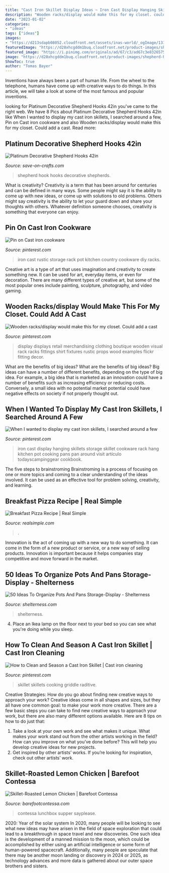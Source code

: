 ```yaml
---
title: "Cast Iron Skillet Display Ideas ~ Iron Cast Display Hanging Skillets Storage Skillet Cookware Rack Hang Kitchen Pot Cooking Pans Pan Around Visit Artículo Todayscampinggear Cookbook"
description: "Wooden racks/display would make this for my closet. could add a cast"
date: "2023-01-02"
categories:
- "ideas"
tags: ["ideas"]
images:
- "https://d213sdapb08052.cloudfront.net/assets/inas-world/_ogImage/131_Gart_9780307464897_art_r1_RGB-2-copy.jpg?mtime=20160930133249"
featuredImage: "https://d28xhcgddm1buq.cloudfront.net/product-images/shepherd-hook-brown-42-3.jpg"
featured_image: "https://i.pinimg.com/originals/ad/67/c3/ad67c3e83265750a6f9f61621d082a3a.jpg"
image: "https://d28xhcgddm1buq.cloudfront.net/product-images/shepherd-hook-brown-42-3.jpg"
ShowToc: true
author: "Tomas Bayer"
---
```



Inventions have always been a part of human life. From the wheel to the telephone, humans have come up with creative ways to do things. In this article, we will take a look at some of the most famous and popular inventions.

	

		
looking for Platinum Decorative Shepherd Hooks 42in you've came to the right web. We have 8 Pics about Platinum Decorative Shepherd Hooks 42in like When I wanted to display my cast iron skillets, I searched around a few, Pin on Cast iron cookware and also Wooden racks/display would make this for my closet. Could add a cast. Read more:
		
    
## Platinum Decorative Shepherd Hooks 42in

<img loading=lazy src="https://d28xhcgddm1buq.cloudfront.net/product-images/shepherd-hook-brown-42-3.jpg" onerror="this.onerror=null;this.src='https://tse3.mm.bing.net/th?id=OIP.RynyqtFonlXlV83ZrP1zMQHaLH&amp;pid=15.1';" alt="Platinum Decorative Shepherd Hooks 42in">

_Source: save-on-crafts.com_

>shepherd hook hooks decorative shepherds. 

	

What is creativity?
Creativity is a term that has been around for centuries and can be defined in many ways. Some people might say it is the ability to come up with new ideas, or come up with solutions to old problems. Others might say creativity is the ability to let your guard down and share your thoughts with others. Whatever definition someone chooses, creativity is something that everyone can enjoy.

    
## Pin On Cast Iron Cookware

<img loading=lazy src="https://i.pinimg.com/736x/54/11/c3/5411c37639206355a40c4661250587f4.jpg" onerror="this.onerror=null;this.src='https://tse2.mm.bing.net/th?id=OIP.eJ358zJONw-8d7XrA086_wHaJ4&amp;pid=15.1';" alt="Pin on Cast iron cookware">

_Source: pinterest.com_

>iron cast rustic storage rack pot kitchen country cookware diy racks. 

	

Creative art is a type of art that uses imagination and creativity to create something new. It can be used for art, everyday items, or even for decoration. There are many different types of creative art, but some of the most popular ones include painting, sculpture, photography, and video gaming.

    
## Wooden Racks/display Would Make This For My Closet. Could Add A Cast

<img loading=lazy src="https://i.pinimg.com/736x/9f/a9/30/9fa9301cf5690250bb8c96ee00510349--clothing-displays-jewelry-displays.jpg?b=t" onerror="this.onerror=null;this.src='https://tse1.mm.bing.net/th?id=OIP.FxvpH9WbazcOb6BefF6kXgAAAA&amp;pid=15.1';" alt="Wooden racks/display would make this for my closet. Could add a cast">

_Source: pinterest.com_

>display displays retail merchandising clothing boutique wooden visual rack racks fittings shirt fixtures rustic props wood examples flickr fitting decor. 

	

What are the benefits of big ideas?
What are the benefits of big ideas? Big ideas can have a number of different benefits, depending on the type of big idea. For example, a big idea that is marketed as an innovation could have a number of benefits such as increasing efficiency or reducing costs. Conversely, a small idea with no potential market potential could have negative effects on society if not properly thought out.

    
## When I Wanted To Display My Cast Iron Skillets, I Searched Around A Few

<img loading=lazy src="https://i.pinimg.com/736x/12/a4/14/12a41435f2e259f2e71e6c8ef3c1b62c--cookbook-display-kitchen-storage.jpg" onerror="this.onerror=null;this.src='https://tse1.mm.bing.net/th?id=OIP.Fygs8jZQLkLXrWjqpuBCmAHaLJ&amp;pid=15.1';" alt="When I wanted to display my cast iron skillets, I searched around a few">

_Source: pinterest.com_

>iron cast display hanging skillets storage skillet cookware rack hang kitchen pot cooking pans pan around visit artículo todayscampinggear cookbook. 

	

The five steps to brainstroming
Brainstroming is a process of focusing on one or more topics and coming to a clear understanding of the ideas involved. It can be used as an effective tool for problem solving, creativity, and learning.

    
## Breakfast Pizza Recipe | Real Simple

<img loading=lazy src="https://cdn-image.realsimple.com/sites/default/files/styles/video_image_1/public/breakfast-pizza-recipe.jpg?itok=D17hBcVL" onerror="this.onerror=null;this.src='https://tse4.mm.bing.net/th?id=OIP.bdcpMSNrELjImdEzsZyccwHaEK&amp;pid=15.1';" alt="Breakfast Pizza Recipe | Real Simple">

_Source: realsimple.com_

>. 

	

Innovation is the act of coming up with a new way to do something. It can come in the form of a new product or service, or a new way of selling products. Innovation is important because it helps companies stay competitive and move forward in the market.

    
## 50 Ideas To Organize Pots And Pans Storage-Display - Shelterness

<img loading=lazy src="https://i.shelterness.com/pots-and-pans-displays-6.jpeg" onerror="this.onerror=null;this.src='https://tse2.mm.bing.net/th?id=OIP.stnUUi5-21W_u18tD_K8tgHaIo&amp;pid=15.1';" alt="50 Ideas To Organize Pots And Pans Storage-Display - Shelterness">

_Source: shelterness.com_

>shelterness. 

	

4. Place an Ikea lamp on the floor next to your bed so you can see what you're doing while you sleep.

    
## How To Clean And Season A Cast Iron Skillet | Cast Iron Cleaning

<img loading=lazy src="https://i.pinimg.com/originals/ad/67/c3/ad67c3e83265750a6f9f61621d082a3a.jpg" onerror="this.onerror=null;this.src='https://tse1.mm.bing.net/th?id=OIP.xPvzoWV68WGoF2TaubCpEQAAAA&amp;pid=15.1';" alt="How to Clean and Season a Cast Iron Skillet | Cast iron cleaning">

_Source: pinterest.com_

>skillet skillets cooking griddle raditive. 

	

Creative Strategies: How do you go about finding new creative ways to approach your work?
Creative ideas come in all shapes and sizes, but they all have one common goal: to make your work more creative. There are a few basic steps you can take to find new creative ways to approach your work, but there are also many different options available. Here are 8 tips on how to do just that: 
1. Take a look at your own work and see what makes it unique. What makes your work stand out from the other artists working in the field? How can you improve on what you’ve done before? This will help you develop creative ideas for new projects. 
2. Get inspired by other artists’ works. If you’re looking for inspiration, check out other artists’ work.

    
## Skillet-Roasted Lemon Chicken | Barefoot Contessa

<img loading=lazy src="https://d213sdapb08052.cloudfront.net/assets/inas-world/_ogImage/131_Gart_9780307464897_art_r1_RGB-2-copy.jpg?mtime=20160930133249" onerror="this.onerror=null;this.src='https://tse4.mm.bing.net/th?id=OIP._Igtz-4LEOpkpQAbThB9ogHaD4&amp;pid=15.1';" alt="Skillet-Roasted Lemon Chicken | Barefoot Contessa">

_Source: barefootcontessa.com_

>contessa lunchbox supper sayplease. 

	

2020: Year of the solar system
In 2020, many people will be looking to see what new ideas may have arisen in the field of space exploration that could lead to a breakthrough in space travel and new discoveries. One such idea is the development of a manned mission to the moon, which could be accomplished by either using an artificial intelligence or some form of human-powered spacecraft. Additionally, many people are speculate that there may be another moon landing or discovery in 2024 or 2025, as technology advances and more data is gathered about our outer space brothers and sisters.

